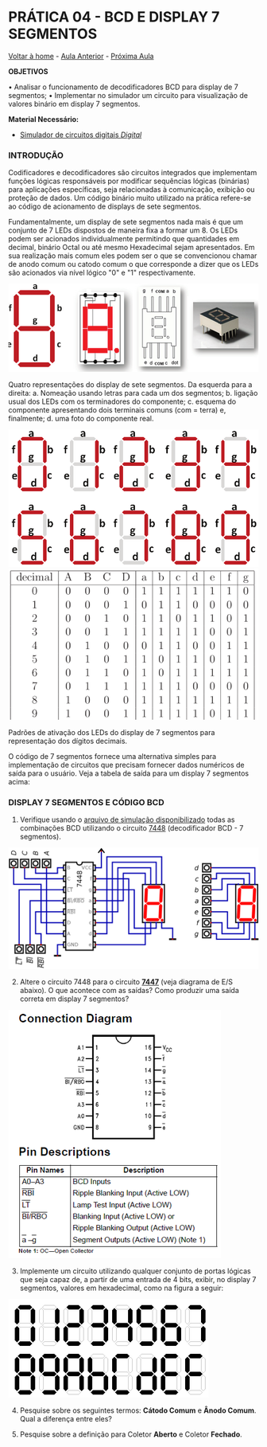 <script>
  MathJax = {
    tex: {inlineMath: [['$', '$'], ['\\(', '\\)']]}
  };
  </script>
  <script id="MathJax-script" async src="https://cdn.jsdelivr.net/npm/mathjax@3/es5/tex-chtml.js"></script>
  
   <script src="https://cdn.jsdelivr.net/npm/mermaid@8.4.0/dist/mermaid.min.js"></script>
 <script>mermaid.initialize({startOnLoad:true});</script>


# PRÁTICA 04 - BCD E DISPLAY 7 SEGMENTOS

[Voltar à home](../) - [Aula Anterior](./pr03.md) - [Próxima Aula](./pr05.md)

**OBJETIVOS**

• Analisar o funcionamento de decodificadores BCD para display de 7 segmentos;
• Implementar no simulador um circuito para visualização de valores binário em display 7 segmentos.

**Material Necessário:**

- [Simulador de circuitos digitais *Digital*](https://github.com/marcielbp/Digital)

### INTRODUÇÃO

Codificadores e decodificadores são circuitos integrados que implementam funções lógicas responsáveis por modificar sequências lógicas (binárias) para aplicações específicas, seja relacionadas à comunicação, exibição ou proteção de dados. Um código binário muito utilizado na prática refere-se ao código de acionamento de displays de sete segmentos.

Fundamentalmente, um display de sete segmentos nada mais é que um conjunto de 7 LEDs dispostos de maneira fixa a formar um 8. Os LEDs podem ser acionados individualmente permitindo que quantidades em decimal, binário Octal ou até mesmo Hexadecimal sejam apresentados. Em sua realização mais comum eles podem ser o que se convencionou chamar de anodo comum ou catodo comum o que corresponde a dizer que os LEDs são acionados via nı́vel lógico "0" e "1" respectivamente.

![](./pr04/media/image12.png)

Quatro representações do display de sete segmentos. Da esquerda para a direita: 
a. Nomeação usando letras para cada um dos segmentos; 
b. ligação usual dos LEDs com os terminadores do componente; 
c. esquema do componente apresentando dois terminais comuns (com = terra) e, finalmente;
d. uma foto do componente real.

![](./pr04/media/image11.png)
![](./pr04/media/image14.png)

Padrões de ativação dos LEDs do display de 7 segmentos para representação dos dı́gitos decimais.

O código de 7 segmentos fornece uma alternativa simples para implementação de circuitos que precisam fornecer dados numéricos de saı́da para o usuário. Veja a tabela de saída para um display 7 segmentos acima:


### DISPLAY 7 SEGMENTOS E CÓDIGO BCD

1. Verifique usando o [arquivo de simulação disponibilizado](https://raw.githubusercontent.com/marcielbp/Circuits/master/lab/pr04/dig/pr04-1.dig) todas as combinações BCD utilizando o circuito [7448](https://github.com/marcielbp/Circuits/raw/master/lab/pr04/media/74LS48.pdf) (decodificador BCD - 7 segmentos).

![](./pr04/media/pr04.png)

2. Altere o circuito 7448 para o circuito [**7447**](https://github.com/marcielbp/Circuits/raw/master/lab/pr04/media/74LS47.pdf) (veja diagrama de E/S abaixo). O que acontece com as saídas? Como produzir uma saída correta em display 7 segmentos?

![](./pr04/media/aaa.png)

3. Implemente um circuito utilizando qualquer conjunto de portas lógicas que seja capaz de, a partir de uma entrada de 4 bits, exibir, no display 7 segmentos, valores em hexadecimal, como na figura a seguir:

![](./pr04/media/aqZtK.png)

4. Pesquise sobre os seguintes termos: **Cátodo Comum** e **Ânodo Comum**. Qual a diferença entre eles?

5. Pesquise sobre a definição para Coletor **Aberto** e Coletor **Fechado**.








